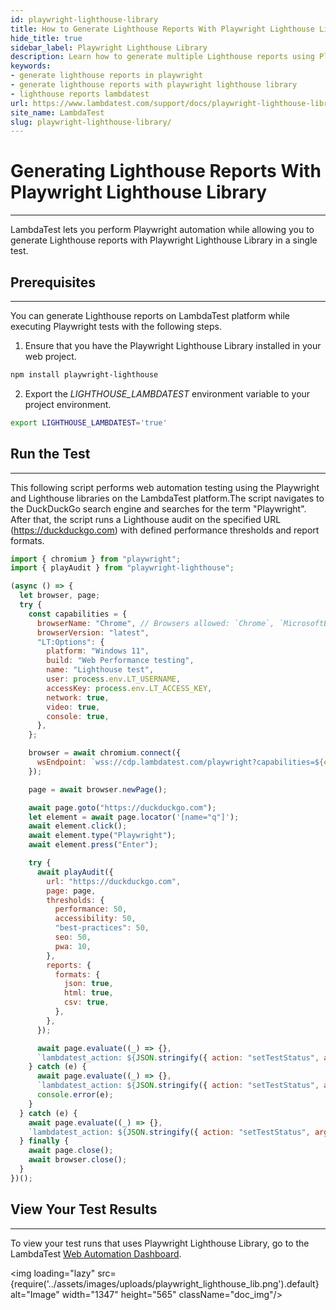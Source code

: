 ```yaml
---
id: playwright-lighthouse-library
title: How to Generate Lighthouse Reports With Playwright Lighthouse Library
hide_title: true
sidebar_label: Playwright Lighthouse Library
description: Learn how to generate multiple Lighthouse reports using Playwright Lighthouse Library.
keywords:
- generate lighthouse reports in playwright
- generate lighthouse reports with playwright lighthouse library
- lighthouse reports lambdatest
url: https://www.lambdatest.com/support/docs/playwright-lighthouse-library/
site_name: LambdaTest
slug: playwright-lighthouse-library/
---
```


<script type="application/ld+json"
      dangerouslySetInnerHTML={{ __html: JSON.stringify({
       "@context": "https://schema.org",
        "@type": "BreadcrumbList",
        "itemListElement": [{
          "@type": "ListItem",
          "position": 1,
          "name": "LambdaTest",
          "item": "https://www.lambdatest.com"
        },{
          "@type": "ListItem",
          "position": 2,
          "name": "Support",
          "item": "https://www.lambdatest.com/support/docs/"
        },{
          "@type": "ListItem",
          "position": 3,
          "name": "Generating Lighthouse Reports With Playwright Lighthouse Library",
          "item": "https://www.lambdatest.com/support/docs/playwright-lighthouse-library/"
        }]
      })
    }}
></script>


# Generating Lighthouse Reports With Playwright Lighthouse Library
---

LambdaTest lets you perform Playwright automation while allowing you to generate Lighthouse reports with Playwright Lighthouse Library in a single test.

## Prerequisites
---

You can generate Lighthouse reports on LambdaTest platform while executing Playwright tests with the following steps.

1. Ensure that you have the Playwright Lighthouse Library installed in your web project.

```bash
npm install playwright-lighthouse
```

2. Export the *LIGHTHOUSE_LAMBDATEST* environment variable to your project environment.

```bash
export LIGHTHOUSE_LAMBDATEST='true'
```

## Run the Test
---

This following script performs web automation testing using the Playwright and Lighthouse libraries on the LambdaTest platform.The script navigates to the DuckDuckGo search engine and searches for the term "Playwright". After that, the script runs a Lighthouse audit on the specified URL (https://duckduckgo.com) with defined performance thresholds and report formats.

```js
import { chromium } from "playwright";
import { playAudit } from "playwright-lighthouse";

(async () => {
  let browser, page;
  try {
    const capabilities = {
      browserName: "Chrome", // Browsers allowed: `Chrome`, `MicrosoftEdge` and `pw-chromium`
      browserVersion: "latest",
      "LT:Options": {
        platform: "Windows 11",
        build: "Web Performance testing",
        name: "Lighthouse test",
        user: process.env.LT_USERNAME,
        accessKey: process.env.LT_ACCESS_KEY,
        network: true,
        video: true,
        console: true,
      },
    };

    browser = await chromium.connect({
      wsEndpoint: `wss://cdp.lambdatest.com/playwright?capabilities=${encodeURIComponent(JSON.stringify(capabilities))}`
    });

    page = await browser.newPage();

    await page.goto("https://duckduckgo.com");
    let element = await page.locator('[name="q"]');
    await element.click();
    await element.type("Playwright");
    await element.press("Enter");

    try {
      await playAudit({
        url: "https://duckduckgo.com",
        page: page,
        thresholds: {
          performance: 50,
          accessibility: 50,
          "best-practices": 50,
          seo: 50,
          pwa: 10,
        },
        reports: {
          formats: {
            json: true,
            html: true,
            csv: true,
          },
        },
      });

      await page.evaluate((_) => {},
      `lambdatest_action: ${JSON.stringify({ action: "setTestStatus", arguments: { status: "passed", remark: "Web performance metrics are are above the thresholds." } })}`);
    } catch (e) {
      await page.evaluate((_) => {},
      `lambdatest_action: ${JSON.stringify({ action: "setTestStatus", arguments: { status: "failed", remark: e.stack } })}`);
      console.error(e);
    }
  } catch (e) {
    await page.evaluate((_) => {},
    `lambdatest_action: ${JSON.stringify({ action: "setTestStatus", arguments: { status: "failed", remark: e.stack } })}`);
  } finally {
    await page.close();
    await browser.close();
  }
})();
```

## View Your Test Results
---

To view your test runs that uses Playwright Lighthouse Library, go to the LambdaTest [Web Automation Dashboard](https://automation.lambdatest.com/).

<img loading="lazy" src={require('../assets/images/uploads/playwright_lighthouse_lib.png').default} alt="Image" width="1347" height="565" className="doc_img"/>






